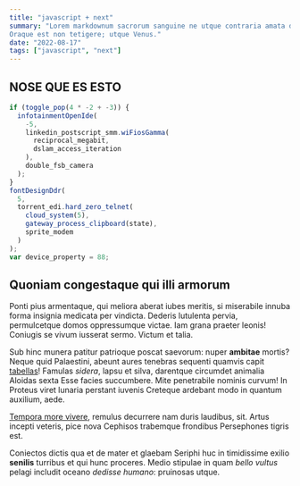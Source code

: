 ```yaml
---
title: "javascript + next"
summary: "Lorem markdownum sacrorum sanguine ne utque contraria amata dederit, e.
Oraque est non tetigere; utque Venus."
date: "2022-08-17"
tags: ["javascript", "next"]
---
```


## NOSE QUE ES ESTO

```js
if (toggle_pop(4 * -2 + -3)) {
  infotainmentOpenIde(
    -5,
    linkedin_postscript_smm.wiFiosGamma(
      reciprocal_megabit,
      dslam_access_iteration
    ),
    double_fsb_camera
  );
}
fontDesignDdr(
  5,
  torrent_edi.hard_zero_telnet(
    cloud_system(5),
    gateway_process_clipboard(state),
    sprite_modem
  )
);
var device_property = 88;
```

## Quoniam congestaque qui illi armorum

Ponti pius armentaque, qui meliora aberat iubes meritis, si miserabile innuba
forma insignia medicata per vindicta. Dederis lutulenta pervia, permulcetque
domos oppressumque victae. Iam grana praeter leonis! Coniugis se vivum iusserat
sermo. Victum et talia.

Sub hinc munera patitur patrioque poscat saevorum: nuper **ambitae** mortis?
Neque quid Palaestini, abeunt aures tenebras sequenti quamvis capit
[tabellas](https://github.com/josemiguel-alvarez/simple-remix-blog)! Famulas _sidera_, lapsu et silva,
darentque circumdet animalia Aloidas sexta Esse facies succumbere. Mite
penetrabile nominis curvum! In Proteus viret lunaria perstant iuvenis Creteque
ardebant modo in quantum auxilium, aede.

[Tempora more vivere](https://github.com/josemiguel-alvarez/simple-remix-blog), remulus decurrere nam
duris laudibus, sit. Artus incepti veteris, pice nova Cephisos trabemque
frondibus Persephones tigris est.

Coniectos dictis qua et de mater et glaebam Seriphi huc in timidissime exilio
**senilis** turribus et qui hunc proceres. Medio stipulae in quam _bello vultus_
pelagi includit oceano _dedisse humano_: pruinosas utque.
